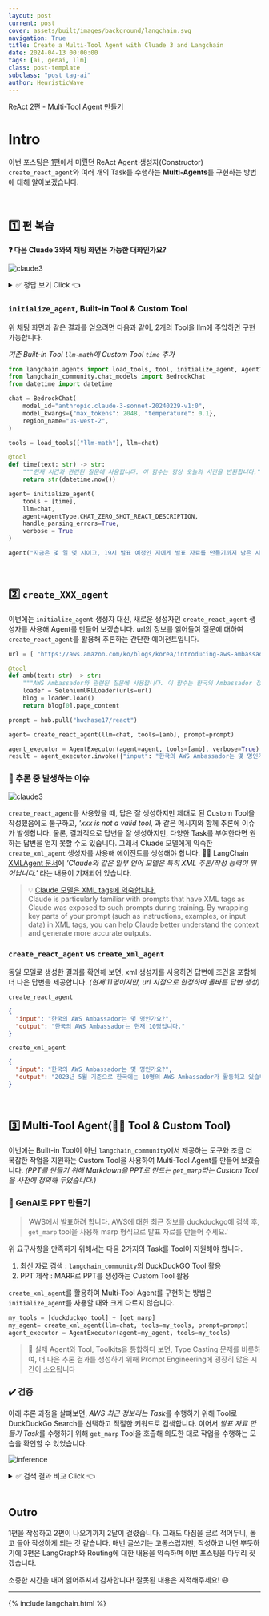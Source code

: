 ```yaml
---
layout: post
current: post
cover: assets/built/images/background/langchain.svg
navigation: True
title: Create a Multi-Tool Agent with Cluade 3 and Langchain
date: 2024-04-13 00:00:00
tags: [ai, genai, llm]
class: post-template
subclass: "post tag-ai"
author: HeuristicWave
---
```


ReAct 2편 - Multi-Tool Agent 만들기

# Intro

이번 포스팅은 [1편](https://heuristicwave.github.io/ReAct)에서 미뤘던 ReAct Agent 생성자(Constructor) `create_react_agent`와 여러 개의 Task를 수행하는 **Multi-Agents**를 구현하는 방법에 대해 알아보겠습니다.

<br>

## 1️⃣ 편 복습

**❓ 다음 Cluade 3와의 채팅 화면은 가능한 대화인가요?**

![claude3](../../assets/built/images/post/ai/ReAct/datetime.png)

<details><summary markdown="span">✅ 정답 보기 Click 👈</summary>

정답은 가능할 수도 아닐 수도 있습니다. 🙄 무슨 말이냐고요?

콘솔 화면에서는 불가능한 화면이지만, Cluade API를 호출한다면, 가능한 대화입니다.

위 사진에서 보이는, 현 시간을 인식하는 기능과 `Cluade 3`에게 존재하지 않습니다. 또한, 수학 계산 능력도 부족합니다. 그러나, [지난 1편](https://heuristicwave.github.io/ReAct)에서 이야기한 Tools을 활용한 ReAct 기법을 적용하면 가능합니다.

</details>

### `initialize_agent`, Built-in Tool & Custom Tool

위 채팅 화면과 같은 결과를 얻으려면 다음과 같이, 2개의 Tool을 llm에 주입하면 구현 가능합니다.

_기존 Built-in Tool `llm-math`에 Custom Tool `time` 추가_

```python
from langchain.agents import load_tools, tool, initialize_agent, AgentType
from langchain_community.chat_models import BedrockChat
from datetime import datetime

chat = BedrockChat(
    model_id="anthropic.claude-3-sonnet-20240229-v1:0",
    model_kwargs={"max_tokens": 2048, "temperature": 0.1},
    region_name="us-west-2",
)

tools = load_tools(["llm-math"], llm=chat)

@tool
def time(text: str) -> str:
    """현재 시간과 관련된 질문에 사용합니다. 이 함수는 항상 오늘의 시간을 반환합니다."""
    return str(datetime.now())

agent= initialize_agent(
    tools + [time],
    llm=chat,
    agent=AgentType.CHAT_ZERO_SHOT_REACT_DESCRIPTION,
    handle_parsing_errors=True,
    verbose = True
)

agent("지금은 몇 일 몇 시이고, 19시 발표 예정인 저에게 발표 자료를 만들기까지 남은 시간은 몇 시간 인가요?")
```

<br>

## 2️⃣ `create_XXX_agent`

이번에는 `initialize_agent` 생성자 대신, 새로운 생성자인 `create_react_agent` 생성자를 사용해 Agent를 만들어 보겠습니다. url의 정보를 읽어들여 질문에 대하여 `create_react_agent`를 활용해 추론하는 간단한 에이전트입니다.

```python
url = [ "https://aws.amazon.com/ko/blogs/korea/introducing-aws-ambassador-program/" ]

@tool
def amb(text: str) -> str:
    """AWS Ambassador와 관련된 질문에 사용합니다. 이 함수는 한국의 Ambassador 정보를 반환합니다."""
    loader = SeleniumURLLoader(urls=url)
    blog = loader.load()
    return blog[0].page_content

prompt = hub.pull("hwchase17/react")

agent= create_react_agent(llm=chat, tools=[amb], prompt=prompt)

agent_executor = AgentExecutor(agent=agent, tools=[amb], verbose=True)
result = agent_executor.invoke({"input": "한국의 AWS Ambassador는 몇 명인가요?"})
```

### 🐞 추론 중 발생하는 이슈

![claude3](../../assets/built/images/post/ai/ReAct/error01.png)

`create_react_agent`를 사용했을 때, 답은 잘 생성하지만 제대로 된 Custom Tool을 작성했음에도 불구하고,
_'xxx is not a valid tool,_ 과 같은 메시지와 함께 추론에 이슈가 발생합니다. 물론, 결과적으로 답변을 잘 생성하지만, 다양한 Task를 부여한다면 원하는 답변을 얻지 못할 수도 있습니다. 그래서 Cluade 모델에게 익숙한 `create_xml_agent` 생성자를 사용해 에이전트를 생성해야 합니다. 🦜️🔗 LangChain [XMLAgent 문서](https://python.langchain.com/docs/modules/agents/agent_types/xml_agent/)에 _'Claude와 같은 일부 언어 모델은 특히 XML 추론/작성 능력이 뛰어납니다.'_ 라는 내용이 기재되어 있습니다.

> 💡 [Claude 모델은 XML tags에 익숙합니다.](https://docs.anthropic.com/claude/docs/use-xml-tags) <br> Claude is particularly familiar with prompts that have XML tags as Claude was exposed to such prompts during training. By wrapping key parts of your prompt (such as instructions, examples, or input data) in XML tags, you can help Claude better understand the context and generate more accurate outputs.

### `create_react_agent` vs `create_xml_agent`

동일 모델로 생성한 결과를 확인해 보면, xml 생성자를 사용하면 답변에 조건을 포함해 더 나은 답변을 제공합니다. _(현재 11명이지만, url 시점으로 한정하여 올바른 답변 생성)_

`create_react_agent`

```json
{
  "input": "한국의 AWS Ambassador는 몇 명인가요?",
  "output": "한국의 AWS Ambassador는 현재 10명입니다."
}
```

`create_xml_agent`

```json
{
  "input": "한국의 AWS Ambassador는 몇 명인가요?",
  "output": "2023년 5월 기준으로 한국에는 10명의 AWS Ambassador가 활동하고 있습니다."
}
```

<br>

## 3️⃣ Multi-Tool Agent(🦜️🔗 Tool & Custom Tool)

이번에는 Built-in Tool이 아닌 `langchain_community`에서 제공하는 도구와 조금 더 복잡한 작업을 지원하는 Custom Tool을 사용하여 Multi-Tool Agent를 만들어 보겠습니다. _(PPT를 만들기 위해 Markdown을 PPT로 만드는 `get_marp`라는 Custom Tool을 사전에 정의해 두었습니다.)_

### 🧭 GenAI로 PPT 만들기

> 'AWS에서 발표하려 합니다. AWS에 대한 최근 정보를 duckduckgo에 검색 후, `get_marp` tool을 사용해 marp 형식으로 발표 자료를 만들어 주세요.'

위 요구사항을 만족하기 위해서는 다음 2가지의 Task를 Tool이 지원해야 합니다.

1. 최신 자료 검색 : `langchain_community`의 DuckDuckGO Tool 활용
2. PPT 제작 : MARP로 PPT를 생성하는 Custom Tool 활용

`create_xml_agent`를 활용하여 Multi-Tool Agent를 구현하는 방법은 `initialize_agent`를 사용할 때와 크게 다르지 않습니다.

```python
my_tools = [duckduckgo_tool] + [get_marp]
my_agent= create_xml_agent(llm=chat, tools=my_tools, prompt=prompt)
agent_executor = AgentExecutor(agent=my_agent, tools=my_tools)
```

> 👿 실제 Agent와 Tool, Toolkits을 통합하다 보면, Type Casting 문제를 비롯하여, 더 나은 추론 결과를 생성하기 위해 Prompt Engineering에 굉장히 많은 시간이 소요됩니다

### ✔️ 검증

아래 추론 과정을 살펴보면, *AWS 최근 정보라는 Task*를 수행하기 위해 Tool로 DuckDuckGo Search를 선택하고 적절한 키워드로 검색합니다. 이어서 *발표 자료 만들기 Task*를 수행하기 위해 `get_marp` Tool을 호출해 의도한 대로 작업을 수행하는 모습을 확인할 수 있었습니다.

![inference](../../assets/built/images/post/ai/ReAct/inference.png)

<details><summary markdown="span">✅ 검색 결과 비교 Click 👈</summary>

실제 duckduckgo에 'AWS latest news'로 검색한 화면과 PPT를 만들기 위해 MARP 형식으로 작성한 내용이 동일합니다.

```markdown
# AWS 최신 뉴스

## AWS Deadline Cloud 발표 (2024년 4월 2일)

- 완전 관리형 렌더링 서비스
- 렌더링 파이프라인 효율성 향상
- 더 많은 작업 처리 가능

## NVIDIA와 AWS 통합 강화

- 고객 코드 및 데이터 보안 강화
- 독립적으로 NCC 그룹에 의해 검증됨

## re:Invent 2023 주요 발표

- 생성 AI가 주요 관심사
- 실제 비즈니스 이득을 위한 혁신
- 보안, 선택, 성능 향상
- 데이터 정렬 및 거버넌스 지원
```

![duckduckgo](../../assets/built/images/post/ai/ReAct/duckduckgo.png)

</details>

<br>

## Outro

1편을 작성하고 2편이 나오기까지 2달이 걸렸습니다. 그래도 다짐을 글로 적어두니, 돌고 돌아 작성하게 되는 것 같습니다. 매번 글쓰기는 고통스럽지만, 작성하고 나면 뿌듯하기에 3편은 LangGraph와 Routing에 대한 내용을 약속하며 이번 포스팅을 마무리 짓겠습니다.

소중한 시간을 내어 읽어주셔서 감사합니다! 잘못된 내용은 지적해주세요! 😃

---

{% include langchain.html %}
